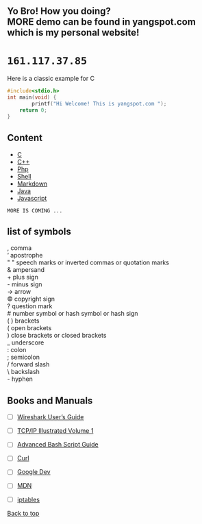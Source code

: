 Yo Bro! How you doing?<br>
MORE demo can be found in yangspot.com which is my personal website!<br>
---

`161.117.37.85`<br>
=
Here is a classic example for C<br> 
```c
#include<stdio.h>
int main(void) {
    	printf("Hi Welcome! This is yangspot.com ");
	return 0;
}
```

Content
---
* [C](https://github.com/yangy30685/drYangSpot/tree/master/cfiles)
* [C++](https://github.com/yangy30685/drYangSpot/tree/master/cppfiles)
* [Php](https://github.com/yangy30685/drYangSpot/tree/master/php)
* [Shell](https://github.com/yangy30685/drYangSpot/tree/master/shellfiles)
* [Markdown](https://guides.github.com/features/mastering-markdown/)
* [Java](https://github.com/yangy30685/drYangSpot/tree/master/javafiles)
* [Javascript](https://github.com/yangy30685/drYangSpot/tree/master/javascript)


`MORE IS COMING ...`

list of symbols
---
\, comma<br>
‘ apostrophe<br>
\" " speech marks or inverted commas or quotation marks<br>
\& ampersand<br>
\+ plus sign<br>
\- minus sign<br>
\-> arrow<br>
© copyright sign<br>
\? question mark<br>
\# number symbol or hash symbol or hash sign<br>
\( ) brackets<br>
\( open brackets<br>
\) close brackets or closed brackets<br>
\_ underscore<br>
\: colon<br>
\; semicolon<br>
\/ forward slash<br>
\\ backslash<br>
\- hyphen<br>

Books and Manuals
---
- [ ] [Wireshark User’s Guide](https://www.wireshark.org/docs/wsug_html_chunked/)
- [ ] [TCP/IP Illustrated Volume 1 ](http://www.cs.newpaltz.edu/~pletcha/NET_PY/the-protocols-tcp-ip-illustrated-volume-1.9780201633467.24290.pdf)
- [ ] [Advanced Bash Script Guide](https://www.tldp.org/LDP/abs/html/)
- [ ] [Curl](https://ec.haxx.se/usingcurl-downloads.html)
- [ ] [Google Dev](https://developers.google.com/web/?hl=zh-cn)
- [ ] [MDN](https://developer.mozilla.org/en-US/docs/Web/Tutorials)
- [ ] [iptables](https://www.frozentux.net/iptables-tutorial/iptables-tutorial.html#NATINTRO)


[Back to top](#readme)
